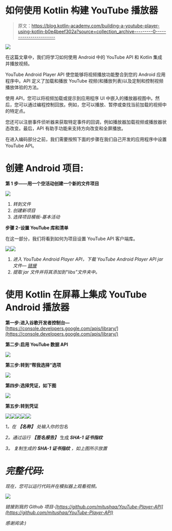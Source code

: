 # 如何使用 Kotlin 构建 YouTube 播放器

> 原文：<https://blog.kotlin-academy.com/building-a-youtube-player-using-kotlin-b0e4beef302a?source=collection_archive---------0----------------------->

![](img/d463f88792e1bc2328313d2747837c05.png)

在这篇文章中，我们将学习如何使用 Android 中的 YouTube API 和 Kotlin 集成并播放视频。

YouTube Android Player API 使您能够将视频播放功能整合到您的 Android 应用程序中。API 定义了加载和播放 YouTube 视频(和播放列表)以及定制和控制视频播放体验的方法。

使用 API，您可以将视频加载或提示到应用程序 UI 中嵌入的播放器视图中。然后，您可以通过编程控制回放。例如，您可以播放、暂停或查找当前加载的视频中的特定点。

您还可以注册事件侦听器来获取特定事件的回调，例如播放器加载视频或播放器状态改变。最后，API 有助手功能来支持方向改变和全屏播放。

在进入编码部分之前，我们需要按照下面的步骤在我们自己开发的应用程序中设置 YouTube API。

# 创建 Android 项目:

**第 1 步——用一个空活动创建一个新的文件项目**

![](img/5b16c12c00d94b222ab04b74ea990375.png)

1.  *转到文件*
2.  *创建新项目*
3.  *选择项目模板-基本活动*

**步骤 2-设置 YouTube 库和清单**

在这一部分，我们将看到如何为项目设置 YouTube API 客户端库。

![](img/fc924ca771113a88742bde96686660f8.png)![](img/a56a7abad62cb1fca8499ca2c45f896a.png)

1.  *进入 YouTube Android Player API，下载 YouTube Android Player API jar 文件—* [*链接*](https://developers.google.com/youtube/android/player/downloads)
2.  *提取 jar 文件并将其添加到“libs”文件夹中。*

# **使用 Kotlin 在屏幕上集成 YouTube Android 播放器**

**第一步:进入谷歌开发者控制台—**[https://console.developers.google.com/apis/library/](https://console.developers.google.com/apis/library/)

**第二步:启用 YouTube 数据 API**

![](img/ab75fcec51c43ce728881decd33aa492.png)

**第三步:转到“帮我选择”选项**

![](img/0730d1d8e22f509633aad08ae092da52.png)

**第四步:选择凭证，如下图**

![](img/7fa26cabe65f655df4527d11c1dc7f6a.png)

**第五步:转到凭证**

![](img/c1e7045fbf09785cee513385854b35f8.png)![](img/72c0866818bf9ea0b750472c440f7aee.png)![](img/afe28d362ebaf5ec105fb48e3ebd5a0f.png)![](img/f78d3b14731cd6110e43fe3f2b25bd05.png)![](img/87dc7e7bd8b477e73dd992dacc7aa0ad.png)

*1。在* ***【名称】*** *处输入你的包名*

*2。通过运行* ***【签名报告】*** 生成 ***SHA-1 证书指纹***

**3。* *复制生成的* ***SHA-1 证书指纹*** *，如上图*所示放置*

# *完整代码:*

*现在，您可以运行代码并在模拟器上观看视频。*

*![](img/ee6f6f3242b502ba32eea542e30b0bd6.png)*

*链接到我的 Github 项目-[https://github.com/mitushaa/YouTube-Player-API](https://github.com/mitushaa/YouTube-Player-API)*

*感谢阅读:)*